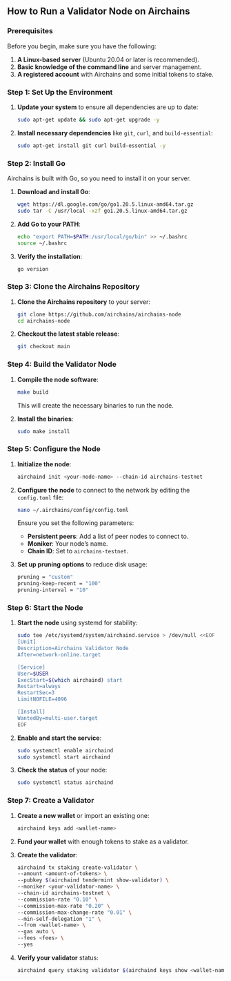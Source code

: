 ## How to Run a Validator Node on Airchains

### Prerequisites

Before you begin, make sure you have the following:

1. **A Linux-based server** (Ubuntu 20.04 or later is recommended).
2. **Basic knowledge of the command line** and server management.
3. **A registered account** with Airchains and some initial tokens to stake.

### Step 1: Set Up the Environment

1. **Update your system** to ensure all dependencies are up to date:

   ```bash
   sudo apt-get update && sudo apt-get upgrade -y
   ```

2. **Install necessary dependencies** like `git`, `curl`, and `build-essential`:

   ```bash
   sudo apt-get install git curl build-essential -y
   ```

### Step 2: Install Go

Airchains is built with Go, so you need to install it on your server.

1. **Download and install Go**:

   ```bash
   wget https://dl.google.com/go/go1.20.5.linux-amd64.tar.gz
   sudo tar -C /usr/local -xzf go1.20.5.linux-amd64.tar.gz
   ```

2. **Add Go to your PATH**:

   ```bash
   echo "export PATH=$PATH:/usr/local/go/bin" >> ~/.bashrc
   source ~/.bashrc
   ```

3. **Verify the installation**:

   ```bash
   go version
   ```

### Step 3: Clone the Airchains Repository

1. **Clone the Airchains repository** to your server:

   ```bash
   git clone https://github.com/airchains/airchains-node
   cd airchains-node
   ```

2. **Checkout the latest stable release**:

   ```bash
   git checkout main
   ```

### Step 4: Build the Validator Node

1. **Compile the node software**:

   ```bash
   make build
   ```

   This will create the necessary binaries to run the node.

2. **Install the binaries**:

   ```bash
   sudo make install
   ```

### Step 5: Configure the Node

1. **Initialize the node**:

   ```bash
   airchaind init <your-node-name> --chain-id airchains-testnet
   ```

2. **Configure the node** to connect to the network by editing the `config.toml` file:

   ```bash
   nano ~/.airchains/config/config.toml
   ```

   Ensure you set the following parameters:
   
   - **Persistent peers**: Add a list of peer nodes to connect to.
   - **Moniker**: Your node’s name.
   - **Chain ID**: Set to `airchains-testnet`.

3. **Set up pruning options** to reduce disk usage:

   ```bash
   pruning = "custom"
   pruning-keep-recent = "100"
   pruning-interval = "10"
   ```

### Step 6: Start the Node

1. **Start the node** using systemd for stability:

   ```bash
   sudo tee /etc/systemd/system/airchaind.service > /dev/null <<EOF
   [Unit]
   Description=Airchains Validator Node
   After=network-online.target

   [Service]
   User=$USER
   ExecStart=$(which airchaind) start
   Restart=always
   RestartSec=3
   LimitNOFILE=4096

   [Install]
   WantedBy=multi-user.target
   EOF
   ```

2. **Enable and start the service**:

   ```bash
   sudo systemctl enable airchaind
   sudo systemctl start airchaind
   ```

3. **Check the status** of your node:

   ```bash
   sudo systemctl status airchaind
   ```

### Step 7: Create a Validator

1. **Create a new wallet** or import an existing one:

   ```bash
   airchaind keys add <wallet-name>
   ```

2. **Fund your wallet** with enough tokens to stake as a validator.

3. **Create the validator**:

   ```bash
   airchaind tx staking create-validator \
   --amount <amount-of-tokens> \
   --pubkey $(airchaind tendermint show-validator) \
   --moniker <your-validator-name> \
   --chain-id airchains-testnet \
   --commission-rate "0.10" \
   --commission-max-rate "0.20" \
   --commission-max-change-rate "0.01" \
   --min-self-delegation "1" \
   --from <wallet-name> \
   --gas auto \
   --fees <fees> \
   --yes
   ```

4. **Verify your validator** status:

   ```bash
   airchaind query staking validator $(airchaind keys show <wallet-name> --bech val -a)
   ```
